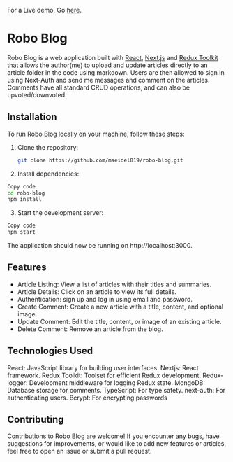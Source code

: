For a Live demo, Go <a href="https://robo-blog.vercel.app/" target="_blank">here</a>.

# Robo Blog

Robo Blog is a web application built with [React](https://reactjs.org/), [Next.js](https://nextjs.org/) and [Redux Toolkit](https://redux-toolkit.js.org/) that allows the author(me) to upload and update articles directly to an article folder in the code using markdown. Users are then allowed to sign in using Next-Auth and send me messages and comment on the articles. Comments have all standard CRUD operations, and can also be upvoted/downvoted.

## Installation

To run Robo Blog locally on your machine, follow these steps:

1. Clone the repository:

   ```bash
   git clone https://github.com/mseidel819/robo-blog.git
   ```

2. Install dependencies:

```bash
Copy code
cd robo-blog
npm install
```

3. Start the development server:

```bash
Copy code
npm start
```

The application should now be running on http://localhost:3000.

## Features

- Article Listing: View a list of articles with their titles and summaries.
- Article Details: Click on an article to view its full details.
- Authentication: sign up and log in using email and password.
- Create Comment: Create a new article with a title, content, and optional image.
- Update Comment: Edit the title, content, or image of an existing article.
- Delete Comment: Remove an article from the blog.

## Technologies Used

React: JavaScript library for building user interfaces.
Nextjs: React framework.
Redux Toolkit: Toolset for efficient Redux development.
Redux-logger: Development middleware for logging Redux state.
MongoDB: Database storage for comments.
TypeScript: For type safety.
next-auth: For authenticating users.
Bcrypt: For encrypting passwords

## Contributing

Contributions to Robo Blog are welcome! If you encounter any bugs, have suggestions for improvements, or would like to add new features or articles, feel free to open an issue or submit a pull request.
